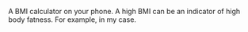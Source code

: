 
A BMI calculator on your phone. A high BMI can be an indicator of high body fatness. For example, in my case.
